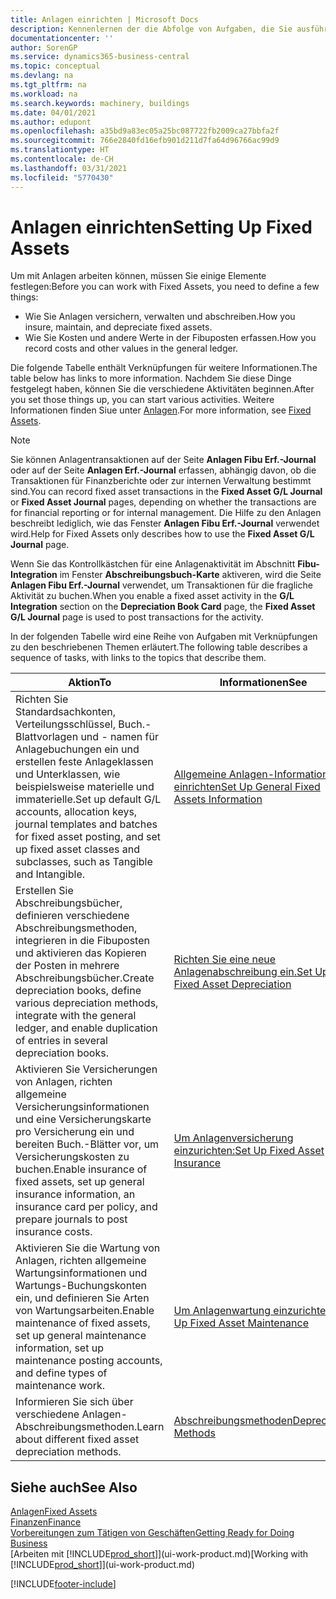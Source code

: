 ```yaml
---
title: Anlagen einrichten | Microsoft Docs
description: Kennenlernen der die Abfolge von Aufgaben, die Sie ausführen müssen, um Anlagen einzurichten, wie Arbeitsplätze oder Gebäude.
documentationcenter: ''
author: SorenGP
ms.service: dynamics365-business-central
ms.topic: conceptual
ms.devlang: na
ms.tgt_pltfrm: na
ms.workload: na
ms.search.keywords: machinery, buildings
ms.date: 04/01/2021
ms.author: edupont
ms.openlocfilehash: a35bd9a83ec05a25bc087722fb2009ca27bbfa2f
ms.sourcegitcommit: 766e2840fd16efb901d211d7fa64d96766ac99d9
ms.translationtype: HT
ms.contentlocale: de-CH
ms.lasthandoff: 03/31/2021
ms.locfileid: "5770430"
---
```

# <a name="setting-up-fixed-assets"></a><span data-ttu-id="0f1c8-103">Anlagen einrichten</span><span class="sxs-lookup"><span data-stu-id="0f1c8-103">Setting Up Fixed Assets</span></span>
<span data-ttu-id="0f1c8-104">Um mit Anlagen arbeiten können, müssen Sie einige Elemente festlegen:</span><span class="sxs-lookup"><span data-stu-id="0f1c8-104">Before you can work with Fixed Assets, you need to define a few things:</span></span>  

* <span data-ttu-id="0f1c8-105">Wie Sie Anlagen versichern, verwalten und abschreiben.</span><span class="sxs-lookup"><span data-stu-id="0f1c8-105">How you insure, maintain, and depreciate fixed assets.</span></span>  
* <span data-ttu-id="0f1c8-106">Wie Sie Kosten und andere Werte in der Fibuposten erfassen.</span><span class="sxs-lookup"><span data-stu-id="0f1c8-106">How you record costs and other values in the general ledger.</span></span>  

<span data-ttu-id="0f1c8-107">Die folgende Tabelle enthält Verknüpfungen für weitere Informationen.</span><span class="sxs-lookup"><span data-stu-id="0f1c8-107">The table below has links to more information.</span></span> <span data-ttu-id="0f1c8-108">Nachdem Sie diese Dinge festgelegt haben, können Sie die verschiedene Aktivitäten beginnen.</span><span class="sxs-lookup"><span data-stu-id="0f1c8-108">After you set those things up, you can start various activities.</span></span> <span data-ttu-id="0f1c8-109">Weitere Informationen finden Siue unter [Anlagen](fa-manage.md).</span><span class="sxs-lookup"><span data-stu-id="0f1c8-109">For more information, see [Fixed Assets](fa-manage.md).</span></span>  

> [!NOTE]  
>   <span data-ttu-id="0f1c8-110">Sie können Anlagentransaktionen auf der Seite **Anlagen Fibu Erf.-Journal** oder auf der Seite **Anlagen Erf.-Journal** erfassen, abhängig davon, ob die Transaktionen für Finanzberichte oder zur internen Verwaltung bestimmt sind.</span><span class="sxs-lookup"><span data-stu-id="0f1c8-110">You can record fixed asset transactions in the **Fixed Asset G/L Journal** or **Fixed Asset Journal** pages, depending on whether the transactions are for financial reporting or for internal management.</span></span> <span data-ttu-id="0f1c8-111">Die Hilfe zu den Anlagen beschreibt lediglich, wie das Fenster **Anlagen Fibu Erf.-Journal** verwendet wird.</span><span class="sxs-lookup"><span data-stu-id="0f1c8-111">Help for Fixed Assets only describes how to use the **Fixed Asset G/L Journal** page.</span></span>  

<span data-ttu-id="0f1c8-112">Wenn Sie das Kontrollkästchen für eine Anlagenaktivität im Abschnitt **Fibu-Integration** im Fenster **Abschreibungsbuch-Karte** aktiveren, wird die Seite **Anlagen Fibu Erf.-Journal** verwendet, um Transaktionen für die fragliche Aktivität zu buchen.</span><span class="sxs-lookup"><span data-stu-id="0f1c8-112">When you enable a fixed asset activity in the **G/L Integration** section on the **Depreciation Book Card** page, the **Fixed Asset G/L Journal** page is used to post transactions for the activity.</span></span>

<span data-ttu-id="0f1c8-113">In der folgenden Tabelle wird eine Reihe von Aufgaben mit Verknüpfungen zu den beschriebenen Themen erläutert.</span><span class="sxs-lookup"><span data-stu-id="0f1c8-113">The following table describes a sequence of tasks, with links to the topics that describe them.</span></span>  

| <span data-ttu-id="0f1c8-114">Aktion</span><span class="sxs-lookup"><span data-stu-id="0f1c8-114">To</span></span> | <span data-ttu-id="0f1c8-115">Informationen</span><span class="sxs-lookup"><span data-stu-id="0f1c8-115">See</span></span> |
| --- | --- |
| <span data-ttu-id="0f1c8-116">Richten Sie Standardsachkonten, Verteilungsschlüssel, Buch.-Blattvorlagen und - namen für Anlagebuchungen ein und erstellen feste Anlageklassen und Unterklassen, wie beispielsweise materielle und immaterielle.</span><span class="sxs-lookup"><span data-stu-id="0f1c8-116">Set up default G/L accounts, allocation keys, journal templates and batches for fixed asset posting, and set up fixed asset classes and subclasses, such as Tangible and Intangible.</span></span> |[<span data-ttu-id="0f1c8-117">Allgemeine Anlagen-Informationen einrichten</span><span class="sxs-lookup"><span data-stu-id="0f1c8-117">Set Up General Fixed Assets Information</span></span>](fa-how-setup-general.md) |
| <span data-ttu-id="0f1c8-118">Erstellen Sie Abschreibungsbücher, definieren verschiedene Abschreibungsmethoden, integrieren in die Fibuposten und aktivieren das Kopieren der Posten in mehrere Abschreibungsbücher.</span><span class="sxs-lookup"><span data-stu-id="0f1c8-118">Create depreciation books, define various depreciation methods, integrate with the general ledger, and enable duplication of entries in several depreciation books.</span></span> |[<span data-ttu-id="0f1c8-119">Richten Sie eine neue Anlagenabschreibung ein.</span><span class="sxs-lookup"><span data-stu-id="0f1c8-119">Set Up Fixed Asset Depreciation</span></span>](fa-how-setup-depreciation.md) |
| <span data-ttu-id="0f1c8-120">Aktivieren Sie Versicherungen von Anlagen, richten allgemeine Versicherungsinformationen und eine Versicherungskarte pro Versicherung ein und bereiten Buch.-Blätter vor, um Versicherungskosten zu buchen.</span><span class="sxs-lookup"><span data-stu-id="0f1c8-120">Enable insurance of fixed assets, set up general insurance information, an insurance card per policy, and prepare journals to post insurance costs.</span></span> |[<span data-ttu-id="0f1c8-121">Um Anlagenversicherung einzurichten:</span><span class="sxs-lookup"><span data-stu-id="0f1c8-121">Set Up Fixed Asset Insurance</span></span>](fa-how-setup-insurance.md) |
| <span data-ttu-id="0f1c8-122">Aktivieren Sie die Wartung von Anlagen, richten allgemeine Wartungsinformationen und Wartungs-Buchungskonten ein, und definieren Sie Arten von Wartungsarbeiten.</span><span class="sxs-lookup"><span data-stu-id="0f1c8-122">Enable maintenance of fixed assets, set up general maintenance information, set up maintenance posting accounts, and define types of maintenance work.</span></span> |[<span data-ttu-id="0f1c8-123">Um Anlagenwartung einzurichten:</span><span class="sxs-lookup"><span data-stu-id="0f1c8-123">Set Up Fixed Asset Maintenance</span></span>](fa-how-setup-maintenance.md) |
| <span data-ttu-id="0f1c8-124">Informieren Sie sich über verschiedene Anlagen-Abschreibungsmethoden.</span><span class="sxs-lookup"><span data-stu-id="0f1c8-124">Learn about different fixed asset depreciation methods.</span></span> |[<span data-ttu-id="0f1c8-125">Abschreibungsmethoden</span><span class="sxs-lookup"><span data-stu-id="0f1c8-125">Depreciation Methods</span></span>](fa-depreciation-methods.md) |

## <a name="see-also"></a><span data-ttu-id="0f1c8-126">Siehe auch</span><span class="sxs-lookup"><span data-stu-id="0f1c8-126">See Also</span></span>
[<span data-ttu-id="0f1c8-127">Anlagen</span><span class="sxs-lookup"><span data-stu-id="0f1c8-127">Fixed Assets</span></span>](fa-manage.md)  
[<span data-ttu-id="0f1c8-128">Finanzen</span><span class="sxs-lookup"><span data-stu-id="0f1c8-128">Finance</span></span>](finance.md)  
[<span data-ttu-id="0f1c8-129">Vorbereitungen zum Tätigen von Geschäften</span><span class="sxs-lookup"><span data-stu-id="0f1c8-129">Getting Ready for Doing Business</span></span>](ui-get-ready-business.md)  
<span data-ttu-id="0f1c8-130">[Arbeiten mit [!INCLUDE[prod_short](includes/prod_short.md)]](ui-work-product.md)</span><span class="sxs-lookup"><span data-stu-id="0f1c8-130">[Working with [!INCLUDE[prod_short](includes/prod_short.md)]](ui-work-product.md)</span></span>


[!INCLUDE[footer-include](includes/footer-banner.md)]